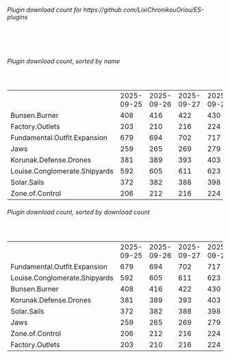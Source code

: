 <h6>Plugin download count for https://github.com/LixiChronikouOriou/ES-plugins</h6><br>
<br>
<h6>Plugin download count, sorted by name</h6><sub><sup><br>
<table>
	<tr>
		<td></td>
		<td>2025-09-25</td>
		<td>2025-09-26</td>
		<td>2025-09-27</td>
		<td>2025-09-28</td>
		<td>2025-09-29</td>
		<td>2025-09-30</td>
		<td>2025-10-01</td>
		<td>today +</td>
	</tr>
	<tr>
		<td>Bunsen.Burner</td>
		<td>408</td>
		<td>416</td>
		<td>422</td>
		<td>430</td>
		<td>439</td>
		<td>444</td>
		<td>449</td>
		<td>+ 5</td>
	</tr>
	<tr>
		<td>Factory.Outlets</td>
		<td>203</td>
		<td>210</td>
		<td>216</td>
		<td>224</td>
		<td>233</td>
		<td>238</td>
		<td>243</td>
		<td>+ 5</td>
	</tr>
	<tr>
		<td>Fundamental.Outfit.Expansion</td>
		<td>679</td>
		<td>694</td>
		<td>702</td>
		<td>717</td>
		<td>728</td>
		<td>735</td>
		<td>742</td>
		<td>+ 7</td>
	</tr>
	<tr>
		<td>Jaws</td>
		<td>259</td>
		<td>265</td>
		<td>269</td>
		<td>279</td>
		<td>283</td>
		<td>288</td>
		<td>295</td>
		<td>+ 7</td>
	</tr>
	<tr>
		<td>Korunak.Defense.Drones</td>
		<td>381</td>
		<td>389</td>
		<td>393</td>
		<td>403</td>
		<td>412</td>
		<td>416</td>
		<td>419</td>
		<td>+ 3</td>
	</tr>
	<tr>
		<td>Louise.Conglomerate.Shipyards</td>
		<td>592</td>
		<td>605</td>
		<td>611</td>
		<td>623</td>
		<td>634</td>
		<td>641</td>
		<td>644</td>
		<td>+ 3</td>
	</tr>
	<tr>
		<td>Solar.Sails</td>
		<td>372</td>
		<td>382</td>
		<td>388</td>
		<td>398</td>
		<td>403</td>
		<td>407</td>
		<td>410</td>
		<td>+ 3</td>
	</tr>
	<tr>
		<td>Zone.of.Control</td>
		<td>206</td>
		<td>212</td>
		<td>216</td>
		<td>224</td>
		<td>230</td>
		<td>239</td>
		<td>244</td>
		<td>+ 5</td>
	</tr>
</table>
</sub></sup>
<h6>Plugin download count, sorted by download count</h6><sub><sup><br>
<table>
	<tr>
		<td></td>
		<td>2025-09-25</td>
		<td>2025-09-26</td>
		<td>2025-09-27</td>
		<td>2025-09-28</td>
		<td>2025-09-29</td>
		<td>2025-09-30</td>
		<td>2025-10-01</td>
		<td>today +</td>
	</tr>
	<tr>
		<td>Fundamental.Outfit.Expansion</td>
		<td>679</td>
		<td>694</td>
		<td>702</td>
		<td>717</td>
		<td>728</td>
		<td>735</td>
		<td>742</td>
		<td>+ 7</td>
	</tr>
	<tr>
		<td>Louise.Conglomerate.Shipyards</td>
		<td>592</td>
		<td>605</td>
		<td>611</td>
		<td>623</td>
		<td>634</td>
		<td>641</td>
		<td>644</td>
		<td>+ 3</td>
	</tr>
	<tr>
		<td>Bunsen.Burner</td>
		<td>408</td>
		<td>416</td>
		<td>422</td>
		<td>430</td>
		<td>439</td>
		<td>444</td>
		<td>449</td>
		<td>+ 5</td>
	</tr>
	<tr>
		<td>Korunak.Defense.Drones</td>
		<td>381</td>
		<td>389</td>
		<td>393</td>
		<td>403</td>
		<td>412</td>
		<td>416</td>
		<td>419</td>
		<td>+ 3</td>
	</tr>
	<tr>
		<td>Solar.Sails</td>
		<td>372</td>
		<td>382</td>
		<td>388</td>
		<td>398</td>
		<td>403</td>
		<td>407</td>
		<td>410</td>
		<td>+ 3</td>
	</tr>
	<tr>
		<td>Jaws</td>
		<td>259</td>
		<td>265</td>
		<td>269</td>
		<td>279</td>
		<td>283</td>
		<td>288</td>
		<td>295</td>
		<td>+ 7</td>
	</tr>
	<tr>
		<td>Zone.of.Control</td>
		<td>206</td>
		<td>212</td>
		<td>216</td>
		<td>224</td>
		<td>230</td>
		<td>239</td>
		<td>244</td>
		<td>+ 5</td>
	</tr>
	<tr>
		<td>Factory.Outlets</td>
		<td>203</td>
		<td>210</td>
		<td>216</td>
		<td>224</td>
		<td>233</td>
		<td>238</td>
		<td>243</td>
		<td>+ 5</td>
	</tr>
</table>
</sub></sup>

